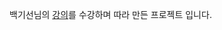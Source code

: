 백기선님의 [강의](https://www.inflearn.com/course/%EC%8A%A4%ED%94%84%EB%A7%81-JPA-%EC%9B%B9%EC%95%B1)를 수강하며 따라 만든 프로젝트 입니다.
